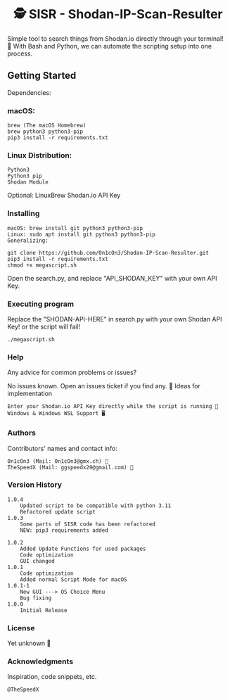 <h1 align="center">🕵️  SISR - Shodan-IP-Scan-Resulter</h1>

Simple tool to search things from Shodan.io directly through your terminal! 🐍
With Bash and Python, we can automate the scripting setup into one process.

## Getting Started
Dependencies:

### macOS:

    brew (The macOS Homebrew)
    brew python3 python3-pip
    pip3 install -r requirements.txt

### Linux Distribution:

    Python3
    Python3 pip
    Shodan Module

Optional: 
LinuxBrew
Shodan.io API Key


### Installing

    macOS: brew install git python3 python3-pip
    Linux: sudo apt install git python3 python3-pip
    Generalizing:

    git clone https://github.com/0n1cOn3/Shodan-IP-Scan-Resulter.git
    pip3 install -r requirements.txt
    chmod +x megascript.sh

Open the search.py, and replace "API_SHODAN_KEY" with your own API Key.
### Executing program

Replace the "SHODAN-API-HERE" in search.py with your own Shodan API Key! or the script will fail!

    ./megascript.sh

### Help

Any advice for common problems or issues?

No issues known. Open an issues ticket if you find any. 🚨
Ideas for implementation

    Enter your Shodan.io API Key directly while the script is running 🚀
    Windows & Windows WSL Support 🖥️

### Authors

Contributors' names and contact info:

    0n1cOn3 (Mail: 0n1cOn3@gmx.ch) 👤
    TheSpeedX (Mail: ggspeedx29@gmail.com) 👤

### Version History

    1.0.4
        Updated script to be compatible with python 3.11
        Refactored update script
    1.0.3
        Some parts of SISR code has been refactored
        NEW: pip3 requirements added

    1.0.2
        Added Update Functions for used packages
        Code optimization
        GUI changed
    1.0.1
        Code optimization
        Added normal Script Mode for macOS
    1.0.1-1
        New GUI ---> OS Choice Menu
        Bug fixing
    1.0.0
        Initial Release

### License

Yet unknown 🤔


### Acknowledgments

Inspiration, code snippets, etc.

    @TheSpeedX
